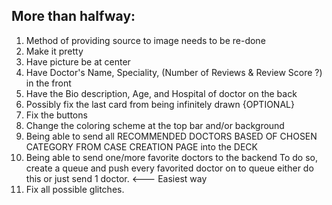 More than halfway:
------------------
1) Method of providing source to image needs to be re-done
2) Make it pretty
3) Have picture be at center
4) Have Doctor's Name, Speciality, (Number of Reviews & Review Score ?) in the front
5) Have the Bio description, Age, and Hospital of doctor on the back
6) Possibly fix the last card from being infinitely drawn {OPTIONAL}
7) Fix the buttons
8) Change the coloring scheme at the top bar and/or background
9) Being able to send all RECOMMENDED DOCTORS BASED OF CHOSEN CATEGORY FROM CASE CREATION PAGE into the DECK
10) Being able to send one/more favorite doctors to the backend
	To do so, create a queue and push every favorited doctor on to queue
		either do this or just send 1 doctor. <--- Easiest way
11) Fix all possible glitches.


